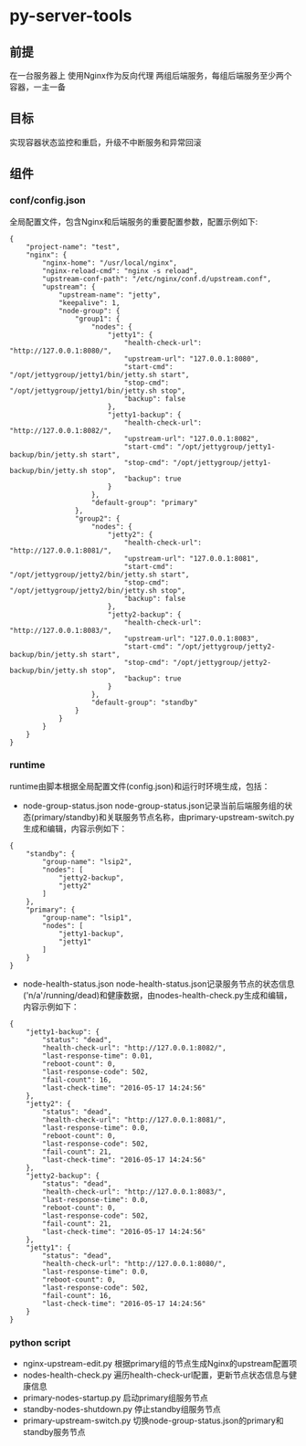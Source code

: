 # py-server-tools

## 前提
在一台服务器上
使用Nginx作为反向代理
两组后端服务，每组后端服务至少两个容器，一主一备

## 目标
实现容器状态监控和重启，升级不中断服务和异常回滚

## 组件
### conf/config.json
全局配置文件，包含Nginx和后端服务的重要配置参数，配置示例如下:
```
{
    "project-name": "test",
    "nginx": {
        "nginx-home": "/usr/local/nginx",
        "nginx-reload-cmd": "nginx -s reload",
        "upstream-conf-path": "/etc/nginx/conf.d/upstream.conf",
        "upstream": {
            "upstream-name": "jetty",
            "keepalive": 1,
            "node-group": {
                "group1": {
                    "nodes": {
                        "jetty1": {
                            "health-check-url": "http://127.0.0.1:8080/",
                            "upstream-url": "127.0.0.1:8080",
                            "start-cmd": "/opt/jettygroup/jetty1/bin/jetty.sh start",
                            "stop-cmd": "/opt/jettygroup/jetty1/bin/jetty.sh stop",
                            "backup": false
                        },
                        "jetty1-backup": {
                            "health-check-url": "http://127.0.0.1:8082/",
                            "upstream-url": "127.0.0.1:8082",
                            "start-cmd": "/opt/jettygroup/jetty1-backup/bin/jetty.sh start",
                            "stop-cmd": "/opt/jettygroup/jetty1-backup/bin/jetty.sh stop",
                            "backup": true
                        }
                    },
                    "default-group": "primary"
                },
                "group2": {
                    "nodes": {
                        "jetty2": {
                            "health-check-url": "http://127.0.0.1:8081/",
                            "upstream-url": "127.0.0.1:8081",
                            "start-cmd": "/opt/jettygroup/jetty2/bin/jetty.sh start",
                            "stop-cmd": "/opt/jettygroup/jetty2/bin/jetty.sh stop",
                            "backup": false
                        },
                        "jetty2-backup": {
                            "health-check-url": "http://127.0.0.1:8083/",
                            "upstream-url": "127.0.0.1:8083",
                            "start-cmd": "/opt/jettygroup/jetty2-backup/bin/jetty.sh start",
                            "stop-cmd": "/opt/jettygroup/jetty2-backup/bin/jetty.sh stop",
                            "backup": true
                        }
                    },
                    "default-group": "standby"
                }
            }
        }
    }
}
```
### runtime
runtime由脚本根据全局配置文件(config.json)和运行时环境生成，包括：
* node-group-status.json
node-group-status.json记录当前后端服务组的状态(primary/standby)和关联服务节点名称，由primary-upstream-switch.py生成和编辑，内容示例如下：
```
{
    "standby": {
        "group-name": "lsip2",
        "nodes": [
            "jetty2-backup",
            "jetty2"
        ]
    },
    "primary": {
        "group-name": "lsip1",
        "nodes": [
            "jetty1-backup",
            "jetty1"
        ]
    }
}
```
* node-health-status.json
node-health-status.json记录服务节点的状态信息('n/a'/running/dead)和健康数据，由nodes-health-check.py生成和编辑，内容示例如下：
```
{
    "jetty1-backup": {
        "status": "dead",
        "health-check-url": "http://127.0.0.1:8082/",
        "last-response-time": 0.01,
        "reboot-count": 0,
        "last-response-code": 502,
        "fail-count": 16,
        "last-check-time": "2016-05-17 14:24:56"
    },
    "jetty2": {
        "status": "dead",
        "health-check-url": "http://127.0.0.1:8081/",
        "last-response-time": 0.0,
        "reboot-count": 0,
        "last-response-code": 502,
        "fail-count": 21,
        "last-check-time": "2016-05-17 14:24:56"
    },
    "jetty2-backup": {
        "status": "dead",
        "health-check-url": "http://127.0.0.1:8083/",
        "last-response-time": 0.0,
        "reboot-count": 0,
        "last-response-code": 502,
        "fail-count": 21,
        "last-check-time": "2016-05-17 14:24:56"
    },
    "jetty1": {
        "status": "dead",
        "health-check-url": "http://127.0.0.1:8080/",
        "last-response-time": 0.0,
        "reboot-count": 0,
        "last-response-code": 502,
        "fail-count": 16,
        "last-check-time": "2016-05-17 14:24:56"
    }
}
```
### python script
* nginx-upstream-edit.py
根据primary组的节点生成Nginx的upstream配置项
* nodes-health-check.py
遍历health-check-url配置，更新节点状态信息与健康信息
* primary-nodes-startup.py
启动primary组服务节点
* standby-nodes-shutdown.py
停止standby组服务节点
* primary-upstream-switch.py
切换node-group-status.json的primary和standby服务节点



